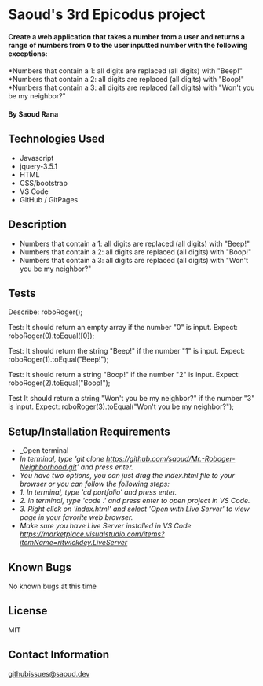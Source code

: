 # Saoud's 3rd Epicodus project

#### Create a web application that takes a number from a user and returns a range of numbers from 0 to the user inputted number with the following exceptions:

*Numbers that contain a 1: all digits are replaced (all digits) with "Beep!"
*Numbers that contain a 2: all digits are replaced (all digits) with "Boop!"
*Numbers that contain a 3: all digits are replaced (all digits) with "Won't you be my neighbor?"

#### By Saoud Rana

## Technologies Used

* Javascript
* jquery-3.5.1
* HTML
* CSS/bootstrap
* VS Code
* GitHub / GitPages

## Description
* Numbers that contain a 1: all digits are replaced (all digits) with "Beep!"
* Numbers that contain a 2: all digits are replaced (all digits) with "Boop!"
* Numbers that contain a 3: all digits are replaced (all digits) with "Won't you be my neighbor?"
## Tests

Describe: roboRoger();

Test: It should return an empty array if the number "0" is input.
Expect: roboRoger(0).toEqual([0]);

Test: It should return the string "Beep!" if the number "1" is input.
Expect: roboRoger(1).toEqual("Beep!");

Test: It should return a string "Boop!" if the number "2" is input.
Expect: roboRoger(2).toEqual("Boop!");

Test It should return a string "Won't you be my neighbor?" if the number "3" is input.
Expect: roboRoger(3).toEqual("Won't you be my neighbor?");




## Setup/Installation Requirements

* _Open terminal
* _In terminal, type 'git clone https://github.com/saoud/Mr.-Roboger-Neighborhood.git' and press enter._
* _You have two options, you can just drag the index.html file to your browser or you can follow the following steps:_
* _1. In terminal, type 'cd portfolio' and press enter._
* _2. In terminal, type 'code .' and press enter to open project in VS Code._
* _3. Right click on 'index.html' and select 'Open with Live Server' to view page in your favorite web browser._
* _Make sure you have Live Server installed in VS Code https://marketplace.visualstudio.com/items?itemName=ritwickdey.LiveServer_


## Known Bugs

No known bugs at this time

## License

MIT

## Contact Information

githubissues@saoud.dev